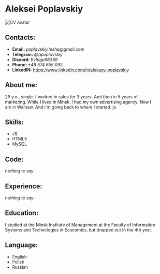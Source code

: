 # **Aleksei Poplavskiy**
![](https://imgur.com/a/nf1FuHo "CV Avatar")
## **Contacts:**
  * **Email:** _poplavskiy.lesha@gmail.com_
  * **Telegram:** _@apoplavskiy_
  * **Discord:** _Evloga#8359_
  * **Phone:** _+48 574 655 092_
  * **LinkedIN:** https://www.linkedin.com/in/aleksey-poplavskiy
  
  ## **About me:**
  29 y.o., single. I worked in sales for 3 years. And then in 5 years of marketing. While I lived in Minsk, I had my own advertising agency. Now I am in Warsaw. And I'm going back to where I started. js.
  
  ## **Skills:**
  * JS
  * HTML5
  * MySQL
  
  ## **Code:**
  _nothing to say_
  
  ## **Experience:** 
  _nothing to say_
  
  ## **Education:**
I studied at the Minsk Institute of Management at the Faculty of Information Systems and Technologies in Economics, but dropped out in the 4th year.

## **Language:**
* English
* Polish
* Russian